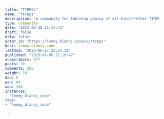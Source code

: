 ```yaml
---
title: "TTRPGs" 
name: "ttrpgs"
description: "A community for tabletop gaming of all kinds**Other TTRPG communities:**[Dungeons and Dragons](/c/dnd@lemmy.world)[Pathfinder](/c/pf2general@pathfinder.social)[Shadowrun](/c/shadowrun@sh.itjust.works)[Worldbuilding](/c/worldbuilding@lemmy.ml)--#ttrpg #rpg #rpgs #roleplaying"
type: community
date: "2023-06-28 15:17:41"
draft: false
nsfw: false
actor_id: "https://lemmy.blahaj.zone/c/ttrpgs"
host: lemmy.blahaj.zone
lastmod: "2023-06-27 23:24:32"
published: "2023-01-05 21:19:42"
subscribers: 977
posts: 39
comments: 290
weight: 39
dau: 6
wau: 64
mau: 136
instances:
- "lemmy_blahaj_zone"
tags: 
- "lemmy_blahaj_zone"

---
```

